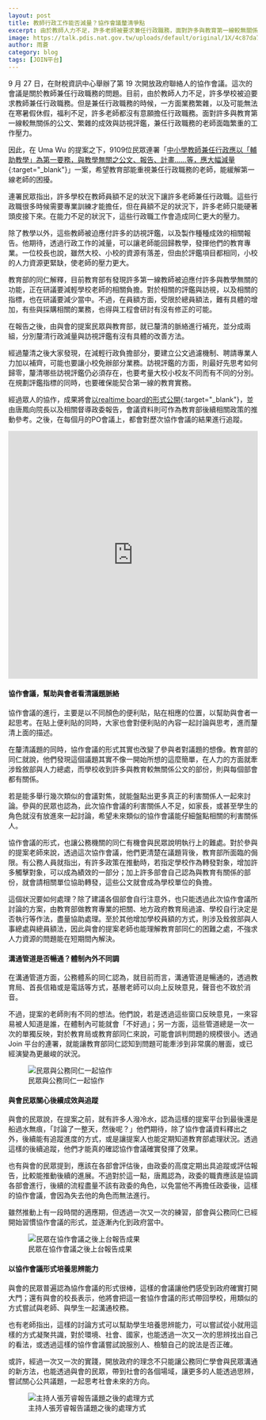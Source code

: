 ```yaml
---
layout: post
title: 教師行政工作能否減量？協作會議釐清爭點
excerpt: 由於教師人力不足，許多老師被要求兼任行政職務，面對許多與教育第一線較無關係的公文、繁雜的成效與訪視評鑑，兼任行政職務的老師面臨繁重的工作壓力。協作會議如何釐清此問題的爭點？
image: https://talk.pdis.nat.gov.tw/uploads/default/original/1X/4c87da7388bc600b637540fc1ec590ca2a9a1d76.JPG
author: 雨蒼
category: blog
tags: [JOIN平台]
---
```


9 月 27 日，在財稅資訊中心舉辦了第 19 次開放政府聯絡人的協作會議。這次的會議是關於教師兼任行政職務的問題。目前，由於教師人力不足，許多學校被迫要求教師兼任行政職務。但是兼任行政職務的時候，一方面業務繁雜，以及可能無法在寒暑假休假，福利不足，許多老師都沒有意願擔任行政職務。面對許多與教育第一線較無關係的公文、繁雜的成效與訪視評鑑，兼任行政職務的老師面臨繁重的工作壓力。

因此，在 Uma Wu 的提案之下，9109位民眾連署「[中小學教師兼任行政應以「輔助教學」為第一要務，與教學無關之公文、報告、計畫……等，應大幅減量](https://join.gov.tw/idea/detail/6090d5bd-45b9-47fb-b5d6-626fc860111a){:target="_blank"}」一案，希望教育部能重視兼任行政職務的老師，能緩解第一線老師的困擾。

連署民眾指出，許多學校在教師員額不足的狀況下讓許多老師兼任行政職。這些行政職很多時候需要專業訓練才能擔任，但在員額不足的狀況下，許多老師只能硬著頭皮接下來。在能力不足的狀況下，這些行政職工作會造成同仁更大的壓力。

除了教學以外，這些教師被迫應付許多的訪視評鑑，以及製作種種成效的相關報告。他期待，透過行政工作的減量，可以讓老師能回歸教學，發揮他們的教育專業。一位校長也說，雖然大校、小校的資源有落差，但由於評鑑項目都相同，小校的人力資源更緊缺，使老師的壓力更大。

教育部的同仁解釋，目前教育部有發現許多第一線教師被迫應付許多與教學無關的功能，正在研議要減輕學校老師的相關負擔。對於相關的評鑑與訪視，以及相關的指標，也在研議要減少當中。不過，在員額方面，受限於總員額法，難有具體的增加，有些與採購相關的業務，也得與工程會研討有沒有修正的可能。

在報告之後，由與會的提案民眾與教育部，就已釐清的脈絡進行補充，並分成兩組，分別釐清行政減量與訪視評鑑有沒有具體的改善方法。

經過釐清之後大家發現，在減輕行政負擔部分，要建立公文過濾機制、聘請專業人力加以補齊，可能也要讓小校免辦部分業務。訪視評鑑的方面，則最好先思考如何歸零，釐清哪些訪視評鑑仍必須存在，也要考量大校小校友不同而有不同的分別。在規劃評鑑指標的同時，也要確保能契合第一線的教育實務。

經過眾人的協作，成果將會[以realtime board的形式公開](https://realtimeboard.com/app/board/o9J_k0MSgGg=/){:target="_blank"}，並由唐鳳向院長以及相關督導政委報告，會議資料則可作為教育部後續相關政策的推動參考。之後，在每個月的PO會議上，都會對歷次協作會議的結果進行追蹤。

<iframe width="100%" height="500" title="realtimeboard" src="https://realtimeboard.com/app/embed/o9J_k0MSgGg=/?&pres=1" frameborder="0" scrolling="no" allowfullscreen></iframe>

#### 協作會議，幫助與會者看清議題脈絡

協作會議的進行，主要是以不同顏色的便利貼，貼在相應的位置，以幫助與會者一起思考。在貼上便利貼的同時，大家也會對便利貼的內容一起討論與思考，進而釐清上面的描述。

在釐清議題的同時，協作會議的形式其實也改變了參與者對議題的想像。教育部的同仁就說，他們發現這個議題其實不像一開始所想的這麼簡單，在人力的方面就牽涉銓敘部與人力總處，而學校收到許多與教育較無關係公文的部份，則與每個部會都有關係。

若是能多舉行幾次類似的會議對焦，就能盤點出更多真正的利害關係人一起來討論。參與的民眾也認為，此次協作會議的利害關係人不足，如家長，或甚至學生的角色就沒有放進來一起討論，希望未來類似的協作會議能仔細盤點相關的利害關係人。

協作會議的形式，也讓公務機關的同仁有機會與民眾說明執行上的難處。對於參與的提案老師來說，透過這次協作會議，他們更清楚在議題背後，教育部所面臨的侷限。有公務人員就指出，有許多政策在推動時，若指定學校作為轉發對象，增加許多觸擊對象，可以成為績效的一部分；加上許多部會自己認為與教育有關係的部份，就會請相關單位協助轉發，這些公文就會成為學校單位的負擔。

這個狀況要如何處理？除了建議各個部會自行注意外，也只能透過此次協作會議所討論的方案，由教育部做教育專業的把關、地方政府教育局過濾、學校自行決定是否執行等作法，盡量協助處理。至於其他增加學校員額的方式，則涉及銓敘部與人事總處與總員額法，因此與會的提案老師也能理解教育部同仁的困難之處，不強求人力資源的問題能在短期間內解決。

#### 溝通管道是否暢通？體制內外不同調

在溝通管道方面，公務體系的同仁認為，就目前而言，溝通管道是暢通的，透過教育局、首長信箱或是電話等方式，基層老師可以向上反映意見，聲音也不致於消音。

不過，提案的老師則有不同的想法。他們說，若是透過這些窗口反映意見，一來容易被人知道是誰，在體制內可能就會「不好過」；另一方面，這些管道總是一次一次的單獨反映，對於教育局或教育部同仁來說，可能會誤判問題的規模很小。透過 Join 平台的連署，就能讓教育部同仁認知到問題可能牽涉到非常廣的層面，或已經演變為更嚴峻的狀況。

<figure>
  <img src="https://talk.pdis.nat.gov.tw/uploads/default/original/1X/5911b18577621d0e9618ff178f7d089f480e56c7.JPG" alt="民眾與公務同仁一起協作">
  <figcaption>民眾與公務同仁一起協作</figcaption>
</figure>

#### 與會民眾關心後續成效與追蹤

與會的民眾說，在提案之前，就有許多人潑冷水，認為這樣的提案平台到最後還是船過水無痕，「討論了一整天，然後呢？」他們期待，除了協作會議資料釋出之外，後續能有追蹤進度的方式，或是讓提案人也能定期知道教育部處理狀況。透過這樣的後續追蹤，他們才能真的確認協作會議確實發揮了效果。

也有與會的民眾提到，應該在各部會評估後，由政委的高度定期出具追蹤或評估報告，比較能推動後續的進展。不過對於這一點，唐鳳認為，政委的職責應該是協調各部會進行，後續的流程盡量不該有政委的角色，以免當他不再擔任政委後，這樣的協作會議，會因為失去他的角色而無法進行。

雖然推動上有一段時間的適應期，但透過一次又一次的練習，部會與公務同仁已經開始習慣協作會議的形式，並逐漸內化到政府當中。

<figure>
  <img src="https://talk.pdis.nat.gov.tw/uploads/default/original/1X/723f00d25fb07b7e1fb87b5eeb24bd8e61adbc33.JPG" alt="民眾在協作會議之後上台報告成果">
  <figcaption>民眾在協作會議之後上台報告成果</figcaption>
</figure>

#### 以協作會議形式培養思辨能力

與會的民眾普遍認為協作會議的形式很棒，這樣的會議讓他們感受到政府確實打開大門；還有與會的校長表示，他將會把這一套協作會議的形式帶回學校，用類似的方式嘗試與老師、與學生一起溝通校務。

也有老師指出，這樣的討論方式可以幫助學生培養思辨能力，可以嘗試從小就用這樣的方式凝聚共識，對於環境、社會、國家，也能透過一次又一次的思辨找出自己的看法，或透過這樣的協作會議嘗試說服別人、檢驗自己的說法是否正確。

或許，經過一次又一次的實踐，開放政府的理念不只能讓公務同仁學會與民眾溝通的新方法，也能透過與會的民眾，帶到社會的各個場域，讓更多的人能透過思辨，嘗試關心公共議題，一起思考社會未來的方向。

<figure>
  <img src="https://talk.pdis.nat.gov.tw/uploads/default/original/1X/4c87da7388bc600b637540fc1ec590ca2a9a1d76.JPG" alt="主持人張芳睿報告議題之後的處理方式">
  <figcaption>主持人張芳睿報告議題之後的處理方式</figcaption>
</figure>

